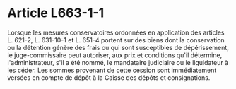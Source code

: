 # Article L663-1-1

Lorsque les mesures conservatoires ordonnées en application des articles L. 621-2,
L. 631-10-1 et L. 651-4 portent sur des biens dont la conservation ou la détention génère des frais ou qui sont susceptibles de dépérissement, le juge-commissaire peut autoriser, aux prix et conditions qu'il détermine, l'administrateur, s'il a été nommé, le mandataire judiciaire ou le liquidateur à les céder. Les sommes provenant de cette cession sont immédiatement versées en compte de dépôt à la Caisse des dépôts et consignations.
